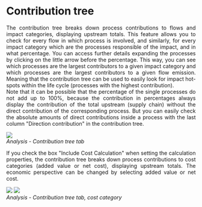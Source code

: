 <div style='text-align: justify;'>

# Contribution tree

The contribution tree breaks down process contributions to flows and impact categories, displaying upstream totals. This feature allows you to check for every flow in which process is involved, and similarly, for every impact category which are the processes responsible of the impact, and in what percentage. You can access further details expanding the processes by clicking on the little arrow before the percentage. This way, you can see which processes are the largest contributors to a given impact category and which processes are the largest contributors to a given flow emission. Meaning that the contribution tree can be used to easily look for impact hot-spots within the life cycle (processes with the highest contribution).
<br>Note that it can be possible that the percentage of the single processes do not add up to 100%, because the contribution in percentages always display the contribution of the total upstream (supply chain) without the direct contribution of the corresponding process. But you can easily check the absolute amounts of direct contributions inside a process with the last column "Direction contribution" in the contribution tree.  

![](../media/contribution_tree.png)
<br>_Analysis - Contribution tree tab_

If you check the box "Include Cost Calculation" when setting the calculation properties, the contribution tree breaks down process contributions to cost categories (added value or net cost), displaying upstream totals. The economic perspective can be changed by selecting added value or net cost.

![](../media/contribution_tree_2.png) 
![](../media/contribution_tree_3.png) 
<br>_Analysis - Contribution tree tab, cost category_

</div>
